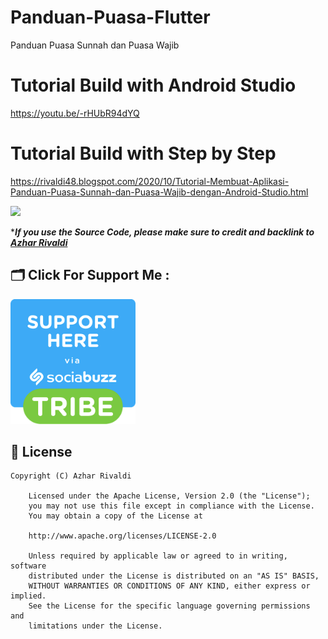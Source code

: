 # Panduan-Puasa-Flutter
Panduan Puasa Sunnah dan Puasa Wajib

# Tutorial Build with Android Studio
https://youtu.be/-rHUbR94dYQ

# Tutorial Build with Step by Step
https://rivaldi48.blogspot.com/2020/10/Tutorial-Membuat-Aplikasi-Panduan-Puasa-Sunnah-dan-Puasa-Wajib-dengan-Android-Studio.html

<img src="https://blogger.googleusercontent.com/img/b/R29vZ2xl/AVvXsEgQF2-0_jJsjnaLYAHNPg7Gr9o0t1w3MpwKNSzR3VykxMvyZdvXdxMiA1UET_G4BdxiKFQ6pj_kSdPzG1TN6l-NYsxewSPaPtH907VcBBNt8EdGE9ukjMjQWnL4dOgejYM65j2rlJ0Ca5emWZdD2eJoUcP7STa8QLSCjTECtcrYxClTNU18t02S3d7OxWiH/s1280/Tutorial%20Membuat%20Aplikasi%20Panduan%20Puasa%20dengan%20Flutter.png" data-canonical-src="https://rivaldi48.blogspot.com/2024/07/tutorial-membuat-aplikasi-panduan-puasa-dengan-flutter.html" style="max-width:100%;">

****If you use the Source Code, please make sure to credit and backlink to [Azhar Rivaldi](https://rivaldi48.blogspot.com/)***

## 🗂 Click For Support Me :
<a href="https://sociabuzz.com/azharrvldi_/donate"> 
<img src="https://github.com/AzharRivaldi/AzharRivaldi/blob/master/Support%20Here.png" width="200" height="200"></a>

## 📄 License

```
Copyright (C) Azhar Rivaldi

    Licensed under the Apache License, Version 2.0 (the "License");
    you may not use this file except in compliance with the License.
    You may obtain a copy of the License at

    http://www.apache.org/licenses/LICENSE-2.0

    Unless required by applicable law or agreed to in writing, software
    distributed under the License is distributed on an "AS IS" BASIS,
    WITHOUT WARRANTIES OR CONDITIONS OF ANY KIND, either express or implied.
    See the License for the specific language governing permissions and
    limitations under the License.

```
